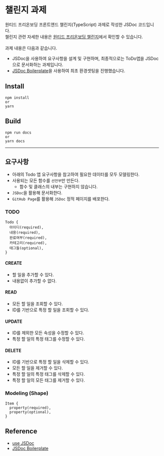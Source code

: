 # 챌린지 과제
원티드 프리온보딩 프론트앤드 챌린지(TypeScript) 과제로 작성한 JSDoc 코드입니다. <br/>
챌린지 관련 자세한 내용은 [원티드 프리온보딩 챌린지](https://www.wanted.co.kr/events/pre_challenge_fe_2)에서 확인할 수 있습니다. <br/><br/>
과제 내용은 다음과 같습니다.<br/>
- JSDoc을 사용하여 요구사항을 설계 및 구현하며, 최종적으로는 ToDo앱을 JSDoc으로 문서화하는 과제입니다. 
- [JSDoc Boilerplate](https://github.com/pocojang/jsdoc-boilerplate)을 사용하여 최초 환경셋팅을 진행했습니다. 

## Install

```
npm install
or
yarn
```

## Build
```
npm run docs
or
yarn docs
```

<hr />

## 요구사항
- 아래의 Todo 앱 요구사항을 참고하여 필요한 데이터를 모두 모델링한다.
- 사용되는 모든 함수를 `선언부`만 만든다.
  - 함수 및 클래스의 내부는 구현하지 않습니다.
- `JSDoc`을 활용해 문서화한다.
- `GitHub Page`를 활용해 `JSDoc` 정적 페이지를 배포한다.

### TODO

```
Todo {
  아이디(required),
  내용(required),
  완료여부(required),
  카테고리(required),
  태그들(optional),
}
```

#### CREATE
- 할 일을 추가할 수 있다.
- 내용없이 추가할 수 없다.

#### READ
- 모든 할 일을 조회할 수 있다.
- ID를 기반으로 특정 할 일을 조회할 수 있다.

#### UPDATE
- ID를 제외한 모든 속성을 수정할 수 있다.
- 특정 할 일의 특정 태그를 수정할 수 있다.

#### DELETE
- ID를 기반으로 특정 할 일을 삭제할 수 있다.
- 모든 할 일을 제거할 수 있다.
- 특정 할 일의 특정 태그를 삭제할 수 있다.
- 특정 할 일의 모든 태그를 제거할 수 있다.

### Modeling (Shape)
```
Item {
  property(required),
  property(optional),
}
```

## Reference
- [use JSDoc](https://jsdoc.app/)
- [JSDoc Boilerplate](https://github.com/pocojang/jsdoc-boilerplate)
